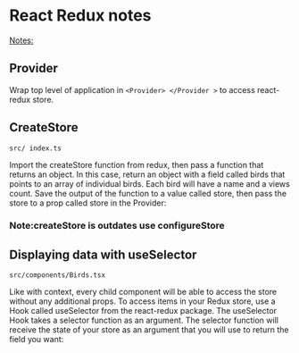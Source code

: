 # React Redux notes

[Notes: ](https://www.digitalocean.com/community/tutorials/how-to-manage-state-in-react-with-redux)

## Provider

Wrap top level of application in `<Provider> </Provider >` to access react-redux store.

## CreateStore

`src/ index.ts`

Import the createStore function from redux, then pass a function that returns an object. In this case, return an object with a field called birds that points to an array of individual birds. Each bird will have a name and a views count. Save the output of the function to a value called store, then pass the store to a prop called store in the Provider:

### Note:createStore is outdates use configureStore

## Displaying data with useSelector

`src/components/Birds.tsx`

Like with context, every child component will be able to access the store without any additional props. To access items in your Redux store, use a Hook called useSelector from the react-redux package. The useSelector Hook takes a selector function as an argument. The selector function will receive the state of your store as an argument that you will use to return the field you want: